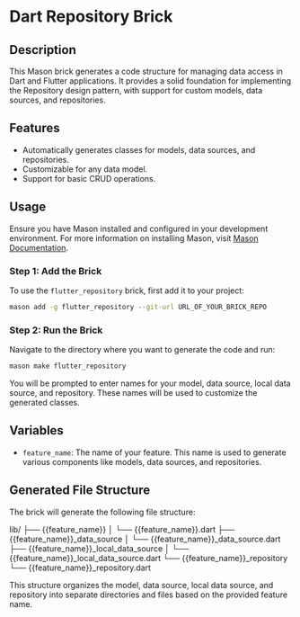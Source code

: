 # Dart Repository Brick

## Description

This Mason brick generates a code structure for managing data access in Dart and Flutter applications. It provides a solid foundation for implementing the Repository design pattern, with support for custom models, data sources, and repositories.

## Features

- Automatically generates classes for models, data sources, and repositories.
- Customizable for any data model.
- Support for basic CRUD operations.

## Usage

Ensure you have Mason installed and configured in your development environment. For more information on installing Mason, visit [Mason Documentation](https://github.com/felangel/mason).

### Step 1: Add the Brick

To use the `flutter_repository` brick, first add it to your project:

```bash
mason add -g flutter_repository --git-url URL_OF_YOUR_BRICK_REPO
```

### Step 2: Run the Brick

Navigate to the directory where you want to generate the code and run:

```bash
mason make flutter_repository
```

You will be prompted to enter names for your model, data source, local data source, and repository. These names will be used to customize the generated classes.

## Variables

- `feature_name`: The name of your feature. This name is used to generate various components like models, data sources, and repositories.

## Generated File Structure

The brick will generate the following file structure:

lib/
├── {{feature_name}}
│ └── {{feature_name}}.dart
├── {{feature_name}}\_data_source
│ └── {{feature_name}}\_data_source.dart
├── {{feature_name}}\_local_data_source
│ └── {{feature_name}}\_local_data_source.dart
└── {{feature_name}}\_repository
└── {{feature_name}}\_repository.dart

This structure organizes the model, data source, local data source, and repository into separate directories and files based on the provided feature name.
